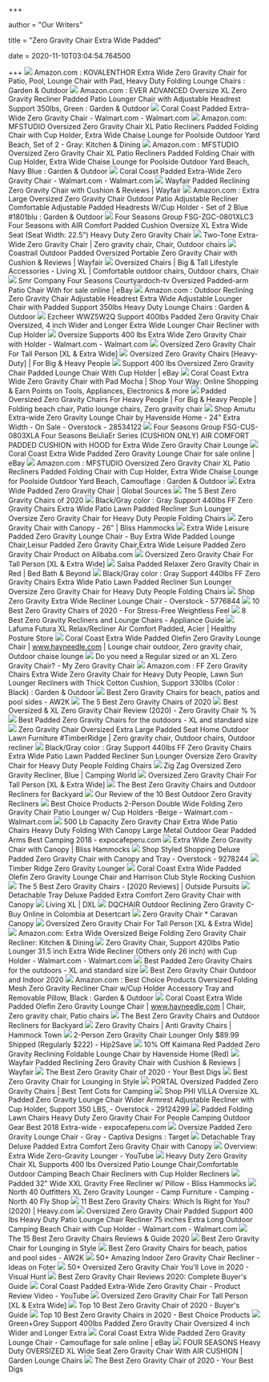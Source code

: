 +++
        
author = "Our Writers"
        
title = "Zero Gravity Chair Extra Wide Padded"
        
date = 2020-11-10T03:04:54.764500
        
+++
[ ![](https://images-na.ssl-images-amazon.com/images/I/71d59JMQJPL._AC_SY450_.jpg)](https://images-na.ssl-images-amazon.com/images/I/71d59JMQJPL._AC_SY450_.jpg) Amazon.com : KOVALENTHOR Extra Wide Zero Gravity Chair for Patio, Pool,  Lounge Chair with Pad, Heavy Duty Folding Lounge Chairs : Garden & Outdoor
[ ![](https://images-na.ssl-images-amazon.com/images/I/71CmAX5onRL._AC_SL1500_.jpg)](https://images-na.ssl-images-amazon.com/images/I/71CmAX5onRL._AC_SL1500_.jpg) Amazon.com : EVER ADVANCED Oversize XL Zero Gravity Recliner Padded Patio  Lounger Chair with Adjustable Headrest Support 350lbs, Green : Garden &  Outdoor
[ ![](https://i5.walmartimages.com/asr/26e9b359-1732-449e-bc2c-8313d3950c7b_1.c3e34afc56b25465720c109870efa33d.jpeg)](https://i5.walmartimages.com/asr/26e9b359-1732-449e-bc2c-8313d3950c7b_1.c3e34afc56b25465720c109870efa33d.jpeg) Coral Coast Padded Extra-Wide Zero Gravity Chair - Walmart.com - Walmart.com
[ ![](https://images-na.ssl-images-amazon.com/images/I/71wrOXXjZjL._AC_SL1500_.jpg)](https://images-na.ssl-images-amazon.com/images/I/71wrOXXjZjL._AC_SL1500_.jpg) Amazon.com: MFSTUDIO Oversized Zero Gravity Chair XL Patio Recliners Padded  Folding Chair with Cup Holder, Extra Wide Chaise Lounge for Poolside  Outdoor Yard Beach, Set of 2 - Gray: Kitchen & Dining
[ ![](https://images-na.ssl-images-amazon.com/images/I/71I1gq0dIML._AC_SL1500_.jpg)](https://images-na.ssl-images-amazon.com/images/I/71I1gq0dIML._AC_SL1500_.jpg) Amazon.com : MFSTUDIO Oversized Zero Gravity Chair XL Patio Recliners Padded  Folding Chair with Cup Holder, Extra Wide Chaise Lounge for Poolside  Outdoor Yard Beach, Navy Blue : Garden & Outdoor
[ ![](https://i5.walmartimages.com/asr/5049178f-e5af-4de7-8281-539c275da70d_1.dc05aa9f8e198cb51bf658e82013666e.jpeg)](https://i5.walmartimages.com/asr/5049178f-e5af-4de7-8281-539c275da70d_1.dc05aa9f8e198cb51bf658e82013666e.jpeg) Coral Coast Padded Extra-Wide Zero Gravity Chair - Walmart.com - Walmart.com
[ ![](https://secure.img1-fg.wfcdn.com/im/59309358/compr-r85/1236/123659303/padded-reclining-zero-gravity-chair-with-cushion.jpg)](https://secure.img1-fg.wfcdn.com/im/59309358/compr-r85/1236/123659303/padded-reclining-zero-gravity-chair-with-cushion.jpg) Wayfair Padded Reclining Zero Gravity Chair with Cushion & Reviews | Wayfair
[ ![](https://images-na.ssl-images-amazon.com/images/I/71JQnBh9Q-L._AC_SL1280_.jpg)](https://images-na.ssl-images-amazon.com/images/I/71JQnBh9Q-L._AC_SL1280_.jpg) Amazon.com : Extra Large Oversized Zero Gravity Chair Outdoor Patio  Adjustable Recliner Comfortable Adjustable Padded Headrests W/Cup Holder -  Set of 2 Blue #1801blu : Garden & Outdoor
[ ![](https://c.shld.net/rpx/i/s/pi/mp/10160405/prod_9119952132?src=http%3A%2F%2Flykartstore.site%2Flykartimage%2FimageB%2FALVB07CJVR516.jpg&d=c74f6dec1c410dd10d367353a6f051fb5ff32faf&?hei=64&wid=64&qlt=50)](https://c.shld.net/rpx/i/s/pi/mp/10160405/prod_9119952132?src=http%3A%2F%2Flykartstore.site%2Flykartimage%2FimageB%2FALVB07CJVR516.jpg&d=c74f6dec1c410dd10d367353a6f051fb5ff32faf&?hei=64&wid=64&qlt=50) Four Seasons Group FSG-ZGC-0801XLC3 Four Seasons with AIR Comfort Padded  Cushion Oversize XL Extra Wide Seat (Seat Width: 22.5") Heavy Duty Zero  Gravity Chair
[ ![](https://i.pinimg.com/originals/a0/a7/50/a0a750196a9ec30df892ea9e4228c245.jpg)](https://i.pinimg.com/originals/a0/a7/50/a0a750196a9ec30df892ea9e4228c245.jpg) Two-Tone Extra-Wide Zero Gravity Chair | Zero gravity chair, Chair, Outdoor  chairs
[ ![](https://secure.img1-fg.wfcdn.com/im/67710191/compr-r85/1204/120404118/padded-oversized-portable-zero-gravity-chair-with-cushion.jpg)](https://secure.img1-fg.wfcdn.com/im/67710191/compr-r85/1204/120404118/padded-oversized-portable-zero-gravity-chair-with-cushion.jpg) Coastrail Outdoor Padded Oversized Portable Zero Gravity Chair with Cushion  & Reviews | Wayfair
[ ![](https://i.pinimg.com/originals/d4/3c/0c/d43c0c21dfde874f3087c8da63389759.jpg)](https://i.pinimg.com/originals/d4/3c/0c/d43c0c21dfde874f3087c8da63389759.jpg) Oversized Chairs | Big & Tall Lifestyle Accessories - Living XL |  Comfortable outdoor chairs, Outdoor chairs, Chair
[ ![](https://i.ebayimg.com/images/g/lzoAAOSwhHJa5-DA/s-l1600.jpg)](https://i.ebayimg.com/images/g/lzoAAOSwhHJa5-DA/s-l1600.jpg) Smr Company Four Seasons Courtyardoch-tv Oversized Padded-arm Patio Chair  With for sale online | eBay
[ ![](https://images-na.ssl-images-amazon.com/images/I/51bz1zKfn7L._AC_SY450_.jpg)](https://images-na.ssl-images-amazon.com/images/I/51bz1zKfn7L._AC_SY450_.jpg) Amazon.com : Outdoor Reclining Zero Gravity Chair Adjustable Headrest Extra  Wide Adjustable Lounger Chair with Padded Support 350lbs Heavy Duty Lounge  Chairs : Garden & Outdoor
[ ![](https://c.shld.net/rpx/i/s/pi/mp/10160405/prod_9119948132?src=http%3A%2F%2Flykartstore.site%2Flykartimage%2FimageB%2FALVB07WWZ5W2Q.jpg&d=a2ef376ed8ab875c70ead99afdbbd3f4cd122679&?hei=64&wid=64&qlt=50)](https://c.shld.net/rpx/i/s/pi/mp/10160405/prod_9119948132?src=http%3A%2F%2Flykartstore.site%2Flykartimage%2FimageB%2FALVB07WWZ5W2Q.jpg&d=a2ef376ed8ab875c70ead99afdbbd3f4cd122679&?hei=64&wid=64&qlt=50) Ezcheer WWZ5W2Q Support 400lbs Padded Zero Gravity Chair Oversized, 4 inch  Wider and Longer Extra Wide Lounger Chair Recliner with Cup Holder
[ ![](https://i5.walmartimages.com/asr/4dfa9eae-7e31-4fc9-afa4-a67adae2c08c_1.dc37c5d3a80afc7f54c8cde89f6a4ba3.jpeg)](https://i5.walmartimages.com/asr/4dfa9eae-7e31-4fc9-afa4-a67adae2c08c_1.dc37c5d3a80afc7f54c8cde89f6a4ba3.jpeg) Oversize Supports 400 lbs Extra Wide Zero Gravity Chair with Holder -  Walmart.com - Walmart.com
[ ![](https://images-na.ssl-images-amazon.com/images/I/81k8qa1toNL._AC_SL1500_.jpg)](https://images-na.ssl-images-amazon.com/images/I/81k8qa1toNL._AC_SL1500_.jpg) Oversized Zero Gravity Chair For Tall Person [XL & Extra Wide]
[ ![](https://forbigandheavypeople.com/wp-content/uploads/2016/06/Padded-Oversized-Zero-Gravity-Chairs-For-Heavy-People.jpg)](https://forbigandheavypeople.com/wp-content/uploads/2016/06/Padded-Oversized-Zero-Gravity-Chairs-For-Heavy-People.jpg) Oversized Zero Gravity Chairs [Heavy-Duty] | For Big & Heavy People
[ ![](https://i.ebayimg.com/images/g/jrsAAOSwLpRdMUCe/s-l400.jpg)](https://i.ebayimg.com/images/g/jrsAAOSwLpRdMUCe/s-l400.jpg) Support 400 lbs Oversized Zero Gravity Chair Padded Lounge Chair With Cup  Holder | eBay
[ ![](https://s1.sywcdn.net/getImage?url=https%3A%2F%2Fimages.hayneedle.com%2Fmgen%2Foptions%3AJECO256_15_Mocha.jpg%3Fis%3D1600%2C1600%2C0xffffff&t=Product&w=1500&h=1500&qlt=100&mrg=1&str=1&s=7b4df3679f106ae3b826bf390ea320e7)](https://s1.sywcdn.net/getImage?url=https%3A%2F%2Fimages.hayneedle.com%2Fmgen%2Foptions%3AJECO256_15_Mocha.jpg%3Fis%3D1600%2C1600%2C0xffffff&t=Product&w=1500&h=1500&qlt=100&mrg=1&str=1&s=7b4df3679f106ae3b826bf390ea320e7) Coral Coast Extra Wide Zero Gravity Chair with Pad Mocha | Shop Your Way:  Online Shopping & Earn Points on Tools, Appliances, Electronics & more
[ ![](https://i.pinimg.com/originals/48/06/30/480630cc11036a86524aa7872a4bed4d.jpg)](https://i.pinimg.com/originals/48/06/30/480630cc11036a86524aa7872a4bed4d.jpg) Padded Oversized Zero Gravity Chairs For Heavy People | For Big & Heavy  People | Folding beach chair, Patio lounge chairs, Zero gravity chair
[ ![](https://ak1.ostkcdn.com/images/products/28534122/Upgrade-Extra-Wide-Zero-Gravity-Chair-Lounge-Chairs-Lawn-w-Cup-Holder-Portable-Recliner-for-Beach-24-Extra-Width-35794090-d36d-4edb-a168-18e39b0b6a6d.jpg)](https://ak1.ostkcdn.com/images/products/28534122/Upgrade-Extra-Wide-Zero-Gravity-Chair-Lounge-Chairs-Lawn-w-Cup-Holder-Portable-Recliner-for-Beach-24-Extra-Width-35794090-d36d-4edb-a168-18e39b0b6a6d.jpg) Shop Amutu Extra-wide Zero Gravity Lounge Chair by Havenside Home - 24" Extra  Width - On Sale - Overstock - 28534122
[ ![](https://c.shld.net/rpx/i/s/pi/mp/10160405/prod_9119092232?src=http%3A%2F%2Flykartstore.site%2Flykartimage%2FimageB%2FALVB07J3MYTZK.jpg&d=b87c90f7e24cd5c3a69b0701039cad0d95789c6e&?hei=64&wid=64&qlt=50)](https://c.shld.net/rpx/i/s/pi/mp/10160405/prod_9119092232?src=http%3A%2F%2Flykartstore.site%2Flykartimage%2FimageB%2FALVB07J3MYTZK.jpg&d=b87c90f7e24cd5c3a69b0701039cad0d95789c6e&?hei=64&wid=64&qlt=50) Four Seasons Group FSG-CUS-0803XLA Four Seasons BeiJiaEr Series (CUSHION  ONLY) AIR COMFORT PADDED CUSHION with HOOD for Extra Wide Zero Gravity Chair  Lounge
[ ![](https://i.ebayimg.com/images/g/0esAAOSwTmVfdwx1/s-l1600.jpg)](https://i.ebayimg.com/images/g/0esAAOSwTmVfdwx1/s-l1600.jpg) Coral Coast Extra Wide Padded Zero Gravity Lounge Chair for sale online |  eBay
[ ![](https://images-na.ssl-images-amazon.com/images/I/712X0R6f7kL._AC_SL1500_.jpg)](https://images-na.ssl-images-amazon.com/images/I/712X0R6f7kL._AC_SL1500_.jpg) Amazon.com : MFSTUDIO Oversized Zero Gravity Chair XL Patio Recliners Padded  Folding Chair with Cup Holder, Extra Wide Chaise Lounge for Poolside  Outdoor Yard Beach, Camouflage : Garden & Outdoor
[ ![](https://p.globalsources.com/IMAGES/PDT/BIG/223/B1055039223.jpg)](https://p.globalsources.com/IMAGES/PDT/BIG/223/B1055039223.jpg) Extra Wide Padded Zero Gravity Chair | Global Sources
[ ![](https://www.thespruce.com/thmb/79rpReANldgewPV67MinDOe61NE=/900x0/filters:no_upscale():max_bytes(150000):strip_icc()/OversizedPaddedRecliningZeroGravityChairwithCushion-5b40a027b1324020a54a7f072d932217.jpg)](https://www.thespruce.com/thmb/79rpReANldgewPV67MinDOe61NE=/900x0/filters:no_upscale():max_bytes(150000):strip_icc()/OversizedPaddedRecliningZeroGravityChairwithCushion-5b40a027b1324020a54a7f072d932217.jpg) The 5 Best Zero Gravity Chairs of 2020
[ ![](https://images-na.ssl-images-amazon.com/images/I/61s0Jaiw3cL._SX425_.jpg)](https://images-na.ssl-images-amazon.com/images/I/61s0Jaiw3cL._SX425_.jpg) Black/Gray color : Gray Support 440lbs FF Zero Gravity Chairs Extra Wide  Patio Lawn Padded Recliner Sun Lounger Oversize Zero Gravity Chair for  Heavy Duty People Folding Chairs
[ ![](https://cdn11.bigcommerce.com/s-z21vg/images/stencil/1280x1280/products/1230/5218/GFC-430P-C_main_sm__66456.1597082599.jpg?c=2)](https://cdn11.bigcommerce.com/s-z21vg/images/stencil/1280x1280/products/1230/5218/GFC-430P-C_main_sm__66456.1597082599.jpg?c=2) Zero Gravity Chair with Canopy - 26" | Bliss Hammocks
[ ![](https://sc01.alicdn.com/kf/HTB1icYlPpXXXXcCXFXXq6xXFXXXS/Extra-Wide-Leisure-Padded-Zero-Gravity-Lounge.jpg)](https://sc01.alicdn.com/kf/HTB1icYlPpXXXXcCXFXXq6xXFXXXS/Extra-Wide-Leisure-Padded-Zero-Gravity-Lounge.jpg) Extra Wide Leisure Padded Zero Gravity Lounge Chair - Buy Extra Wide Padded  Lounge Chair,Leisur Padded Zero Gravity Chair,Extra Wide Leisure Padded  Zero Gravity Chair Product on Alibaba.com
[ ![](https://images-na.ssl-images-amazon.com/images/I/71Y4Si8SfVL._AC_SL1300_.jpg)](https://images-na.ssl-images-amazon.com/images/I/71Y4Si8SfVL._AC_SL1300_.jpg) Oversized Zero Gravity Chair For Tall Person [XL & Extra Wide]
[ ![](https://b3h2.scene7.com/is/image/BedBathandBeyond/108557747306738p?$690$&wid=690&hei=690)](https://b3h2.scene7.com/is/image/BedBathandBeyond/108557747306738p?$690$&wid=690&hei=690) Salsa Padded Relaxer Zero Gravity Chair in Red | Bed Bath & Beyond
[ ![](https://images-na.ssl-images-amazon.com/images/I/61TC1k8DRAL._SX679_.jpg)](https://images-na.ssl-images-amazon.com/images/I/61TC1k8DRAL._SX679_.jpg) Black/Gray color : Gray Support 440lbs FF Zero Gravity Chairs Extra Wide  Patio Lawn Padded Recliner Sun Lounger Oversize Zero Gravity Chair for  Heavy Duty People Folding Chairs
[ ![](https://ak1.ostkcdn.com/images/products/5776844/Zero-Gravity-Extra-Wide-Recliner-Lounge-Chair-23635f26-c6a6-411e-9787-b05bd30b0259.jpg)](https://ak1.ostkcdn.com/images/products/5776844/Zero-Gravity-Extra-Wide-Recliner-Lounge-Chair-23635f26-c6a6-411e-9787-b05bd30b0259.jpg) Shop Zero Gravity Extra Wide Recliner Lounge Chair - Overstock - 5776844
[ ![](https://m.media-amazon.com/images/I/51NaoMA1ouL.jpg)](https://m.media-amazon.com/images/I/51NaoMA1ouL.jpg) 10 Best Zero Gravity Chairs of 2020 - For Stress-Free Weightless Feel
[ ![](https://bestvacuumresource.com/wp-content/uploads/Padded-Zero-Gravity-Recliner.jpg)](https://bestvacuumresource.com/wp-content/uploads/Padded-Zero-Gravity-Recliner.jpg) 8 Best Zero Gravity Recliners and Lounge Chairs - Appliance Guide
[ ![](https://cdn10.bigcommerce.com/s-8ez04ka/products/217/images/1175/4._FUTURA_XL_AIR_COMFORT_LFM3090_6135_FUTURA_XL_AIR_COMFORT_ACIER_2015__31646.1560015463.1280.1280.jpg?c=2)](https://cdn10.bigcommerce.com/s-8ez04ka/products/217/images/1175/4._FUTURA_XL_AIR_COMFORT_LFM3090_6135_FUTURA_XL_AIR_COMFORT_ACIER_2015__31646.1560015463.1280.1280.jpg?c=2) Lafuma Futura XL Relax/Recliner Air Comfort Padded, Acier | Healthy Posture  Store
[ ![](https://i.pinimg.com/originals/b3/a5/a3/b3a5a3b3dbf7536d97369743a53a8d6c.jpg)](https://i.pinimg.com/originals/b3/a5/a3/b3a5a3b3dbf7536d97369743a53a8d6c.jpg) Coral Coast Extra Wide Padded Olefin Zero Gravity Lounge Chair |  www.hayneedle.com | Lounge chair outdoor, Zero gravity chair, Outdoor  chaise lounge
[ ![](https://images-na.ssl-images-amazon.com/images/I/51XZeibKHHL._SS750_.jpg)](https://images-na.ssl-images-amazon.com/images/I/51XZeibKHHL._SS750_.jpg) Do you need a Regular sized or an XL Zero Gravity Chair? - My Zero Gravity  Chair
[ ![](https://images-na.ssl-images-amazon.com/images/I/51iymUCEhCL._AC_SY450_.jpg)](https://images-na.ssl-images-amazon.com/images/I/51iymUCEhCL._AC_SY450_.jpg) Amazon.com : FF Zero Gravity Chairs Extra Wide Zero Gravity Chair for Heavy  Duty People, Lawn Sun Lounger Recliners with Thick Cotton Cushion, Support  330lbs (Color : Black) : Garden & Outdoor
[ ![](https://www.awebtoknow.com/wp-content/uploads/2019/06/FOUR-SEASONS-Oversized-XL-Extra-Wide-Seat-Upgraded-Heavy-Duty-Zero-Gravity-Chair-Lounge.png)](https://www.awebtoknow.com/wp-content/uploads/2019/06/FOUR-SEASONS-Oversized-XL-Extra-Wide-Seat-Upgraded-Heavy-Duty-Zero-Gravity-Chair-Lounge.png) Best Zero Gravity Chairs for beach, patios and pool sides - AW2K
[ ![](https://www.thespruce.com/thmb/xCsrIBrF7VlpXIqyXkV2QMicMxY=/900x0/filters:no_upscale():max_bytes(150000):strip_icc()/DidcotRecliningFoldingZeroGravityChairwithCushion-e722eed3ed5c452e9246c28b68a6c98a.jpg)](https://www.thespruce.com/thmb/xCsrIBrF7VlpXIqyXkV2QMicMxY=/900x0/filters:no_upscale():max_bytes(150000):strip_icc()/DidcotRecliningFoldingZeroGravityChairwithCushion-e722eed3ed5c452e9246c28b68a6c98a.jpg) The 5 Best Zero Gravity Chairs of 2020
[ ![](https://ml2ihr7ww3nk.i.optimole.com/9QOb3aA--LGMYb_z/w:250/h:250/q:90/dpr:2.6/https://bestzerogravitychairhq.com/wp-content/plugins/aawp/public/assets/img/thumb-spacer.png)](https://ml2ihr7ww3nk.i.optimole.com/9QOb3aA--LGMYb_z/w:250/h:250/q:90/dpr:2.6/https://bestzerogravitychairhq.com/wp-content/plugins/aawp/public/assets/img/thumb-spacer.png) Best Oversized & XL Zero Gravity Chair Review (2020) - Zero Gravity Chair %  %
[ ![](https://myzerogravitychair.com/wp-content/uploads/2019/04/best-padded-zero-gravity-chairs.jpg)](https://myzerogravitychair.com/wp-content/uploads/2019/04/best-padded-zero-gravity-chairs.jpg) Best Padded Zero Gravity Chairs for the outdoors - XL and standard size
[ ![](https://i.pinimg.com/originals/94/fc/d6/94fcd6cc3449d53a3bc6705e90fe268a.jpg)](https://i.pinimg.com/originals/94/fc/d6/94fcd6cc3449d53a3bc6705e90fe268a.jpg) Zero Gravity Chair Oversized Extra Large Padded Seat Home Outdoor Lawn  Furniture #TimberRidge | Zero gravity chair, Outdoor chairs, Outdoor  recliner
[ ![](https://images-na.ssl-images-amazon.com/images/I/61YGyoIwV5L._SX425_.jpg)](https://images-na.ssl-images-amazon.com/images/I/61YGyoIwV5L._SX425_.jpg) Black/Gray color : Gray Support 440lbs FF Zero Gravity Chairs Extra Wide  Patio Lawn Padded Recliner Sun Lounger Oversize Zero Gravity Chair for  Heavy Duty People Folding Chairs
[ ![](https://www.campingworld.com/dw/image/v2/BCJK_PRD/on/demandware.static/-/Sites-global-master-catalog/default/dw54bfed54/images/large/669297_BLUE_1.jpg?sw=1350&sh=1000&sm=fit)](https://www.campingworld.com/dw/image/v2/BCJK_PRD/on/demandware.static/-/Sites-global-master-catalog/default/dw54bfed54/images/large/669297_BLUE_1.jpg?sw=1350&sh=1000&sm=fit) Zig Zag Oversized Zero Gravity Recliner, Blue | Camping World
[ ![](https://images-na.ssl-images-amazon.com/images/I/613mEIJUhXL._AC_SL1012_.jpg)](https://images-na.ssl-images-amazon.com/images/I/613mEIJUhXL._AC_SL1012_.jpg) Oversized Zero Gravity Chair For Tall Person [XL & Extra Wide]
[ ![](https://www.womansworld.com/wp-content/uploads/2020/04/zero-gravity-chair-3.jpg?w=998)](https://www.womansworld.com/wp-content/uploads/2020/04/zero-gravity-chair-3.jpg?w=998) The Best Zero Gravity Chairs and Outdoor Recliners for Backyard
[ ![](https://thebackyardgnome.com/wp-content/uploads/2016/10/Deluxe-Oversized-Extra-Large-Zero-Gravity-Chair-with-Canopy-Tray.jpg)](https://thebackyardgnome.com/wp-content/uploads/2016/10/Deluxe-Oversized-Extra-Large-Zero-Gravity-Chair-with-Canopy-Tray.jpg) Our Review of the 10 Best Outdoor Zero Gravity Recliners
[ ![](https://i5.walmartimages.com/asr/cbd75234-b2c6-462a-a8ba-e3f3c93fae28.873efbae74e243988dfb03b090e0c5f1.jpeg)](https://i5.walmartimages.com/asr/cbd75234-b2c6-462a-a8ba-e3f3c93fae28.873efbae74e243988dfb03b090e0c5f1.jpeg) Best Choice Products 2-Person Double Wide Folding Zero Gravity Chair Patio  Lounger w/ Cup Holders -Beige - Walmart.com - Walmart.com
[ ![](https://www.expocafeperu.com/w/2019/11/500-lb-capacity-zero-gravity-chair-extra-wide-patio-chairs-heavy-duty-folding-chair-with-canopy-extra-large-metal-folding-chairs.jpg)](https://www.expocafeperu.com/w/2019/11/500-lb-capacity-zero-gravity-chair-extra-wide-patio-chairs-heavy-duty-folding-chair-with-canopy-extra-large-metal-folding-chairs.jpg) 500 Lb Capacity Zero Gravity Chair Extra Wide Patio Chairs Heavy Duty  Folding With Canopy Large Metal Outdoor Gear Padded Arms Best Camping 2018  - expocafeperu.com
[ ![](https://cdn11.bigcommerce.com/s-z21vg/images/stencil/1280x1280/products/1119/4212/QXW-454BW_SL-1_sm__88025.1518638082.jpg?c=2)](https://cdn11.bigcommerce.com/s-z21vg/images/stencil/1280x1280/products/1119/4212/QXW-454BW_SL-1_sm__88025.1518638082.jpg?c=2) Extra Wide Zero Gravity Chair with Canopy | Bliss Hammocks
[ ![](https://ak1.ostkcdn.com/images/products/is/images/direct/d54616b343fbf7c3e27f0a0daada5da8ee6cd1ab/Styled-Shopping-Deluxe-Padded-Zero-Gravity-Chair-with-Canopy-and-Tray.jpg?impolicy=medium)](https://ak1.ostkcdn.com/images/products/is/images/direct/d54616b343fbf7c3e27f0a0daada5da8ee6cd1ab/Styled-Shopping-Deluxe-Padded-Zero-Gravity-Chair-with-Canopy-and-Tray.jpg?impolicy=medium) Shop Styled Shopping Deluxe Padded Zero Gravity Chair with Canopy and Tray  - Overstock - 9278244
[ ![](https://images.costco-static.com/ImageDelivery/imageService?profileId=12026540&itemId=100483404-847&recipeName=680)](https://images.costco-static.com/ImageDelivery/imageService?profileId=12026540&itemId=100483404-847&recipeName=680) Timber Ridge Zero Gravity Lounger
[ ![](https://s.hswstatic.com/gif/zero-gravity-massage-chair-4.jpg)](https://s.hswstatic.com/gif/zero-gravity-massage-chair-4.jpg) Coral Coast Extra Wide Padded Olefin Zero Gravity Lounge Chair and Harrison  Club Style Rocking Cushion
[ ![](https://www.outsidepursuits.com/wp-content/uploads/2019/05/best-zero-gravity-chair.jpg)](https://www.outsidepursuits.com/wp-content/uploads/2019/05/best-zero-gravity-chair.jpg) The 5 Best Zero Gravity Chairs - [2020 Reviews] | Outside Pursuits
[ ![](http://www.medical-horizons.net/image/cache/data/category_45/hynawin-zero-gravity-chair-lounge-chair-outdoor-yard-beach-b07d6jyt5f-3645-500x500_0.jpg)](http://www.medical-horizons.net/image/cache/data/category_45/hynawin-zero-gravity-chair-lounge-chair-outdoor-yard-beach-b07d6jyt5f-3645-500x500_0.jpg) Detachable Tray Deluxe Padded Extra Comfort Zero Gravity Chair with Canopy
[ ![](https://images.destinationxl.com/is/image/CasualMale/LXL_050718_Chair4?$sclp$)](https://images.destinationxl.com/is/image/CasualMale/LXL_050718_Chair4?$sclp$) Living XL | DXL
[ ![](https://images-na.ssl-images-amazon.com/images/I/41FN3ybIT-L._AC_.SS50.jpg)](https://images-na.ssl-images-amazon.com/images/I/41FN3ybIT-L._AC_.SS50.jpg) DQCHAIR Outdoor Reclining Zero Gravity C- Buy Online in Colombia at  Desertcart
[ ![](https://www.caravancanopy.com/wp-content/uploads/2017/10/Zero-Gravity-Burg.jpg)](https://www.caravancanopy.com/wp-content/uploads/2017/10/Zero-Gravity-Burg.jpg) Zero Gravity Chair * Caravan Canopy
[ ![](https://images-na.ssl-images-amazon.com/images/I/81lKvpmV-4L._AC_SL1500_.jpg)](https://images-na.ssl-images-amazon.com/images/I/81lKvpmV-4L._AC_SL1500_.jpg) Oversized Zero Gravity Chair For Tall Person [XL & Extra Wide]
[ ![](https://images-na.ssl-images-amazon.com/images/I/51xcReduQDL._AC_.jpg)](https://images-na.ssl-images-amazon.com/images/I/51xcReduQDL._AC_.jpg) Amazon.com: Extra Wide Oversized Beige Folding Zero Gravity Chair Recliner:  Kitchen & Dining
[ ![](https://i5.walmartimages.com/asr/cec627a4-b7a5-4943-a0dd-b1a3aaf28977.b074100dce07fc4a4ff13fe8c5b7bdbe.jpeg?odnWidth=612&odnHeight=612&odnBg=ffffff)](https://i5.walmartimages.com/asr/cec627a4-b7a5-4943-a0dd-b1a3aaf28977.b074100dce07fc4a4ff13fe8c5b7bdbe.jpeg?odnWidth=612&odnHeight=612&odnBg=ffffff) Zero Gravity Chair, Support 420lbs Patio Lounger 31.5 inch Extra Wide  Recliner (Others only 26 inch) with Cup Holder - Walmart.com - Walmart.com
[ ![](https://images-na.ssl-images-amazon.com/images/I/81XVQEZvsIL._SL1200_.jpg)](https://images-na.ssl-images-amazon.com/images/I/81XVQEZvsIL._SL1200_.jpg) Best Padded Zero Gravity Chairs for the outdoors - XL and standard size
[ ![](https://www.backyardsumo.com/wp-content/uploads/2017/09/Best-Zero-Gravity-Chair-for-outdoors-1024x1024.jpeg)](https://www.backyardsumo.com/wp-content/uploads/2017/09/Best-Zero-Gravity-Chair-for-outdoors-1024x1024.jpeg) Best Zero Gravity Chair Outdoor and Indoor 2020
[ ![](https://images-na.ssl-images-amazon.com/images/I/91i-h3X6HeL._AC_SL1500_.jpg)](https://images-na.ssl-images-amazon.com/images/I/91i-h3X6HeL._AC_SL1500_.jpg) Amazon.com : Best Choice Products Oversized Folding Mesh Zero Gravity  Recliner Chair w/Cup Holder Accessory Tray and Removable Pillow, Black :  Garden & Outdoor
[ ![](https://i.pinimg.com/originals/c8/7d/f6/c87df6c72ba9d3a38a006938c4e5e66f.jpg)](https://i.pinimg.com/originals/c8/7d/f6/c87df6c72ba9d3a38a006938c4e5e66f.jpg) Coral Coast Extra Wide Padded Olefin Zero Gravity Lounge Chair |  www.hayneedle.com | Chair, Zero gravity chair, Patio chairs
[ ![](https://www.womansworld.com/wp-content/uploads/2020/04/amazon-zero-gravity-chairs.jpg?w=1024)](https://www.womansworld.com/wp-content/uploads/2020/04/amazon-zero-gravity-chairs.jpg?w=1024) The Best Zero Gravity Chairs and Outdoor Recliners for Backyard
[ ![](https://cdn.shopify.com/s/files/1/0657/1879/products/41Gg5j1W1JL_900x.jpg?v=1591360374)](https://cdn.shopify.com/s/files/1/0657/1879/products/41Gg5j1W1JL_900x.jpg?v=1591360374) Zero Gravity Chairs | Anti Gravity Chairs | Hammock Town
[ ![](https://hip2save.com/wp-content/uploads/2019/08/Double-Wide-Two-Person-Zero-Gravity-Chair-Lounger.jpg?resize=1024%2C749&strip=all)](https://hip2save.com/wp-content/uploads/2019/08/Double-Wide-Two-Person-Zero-Gravity-Chair-Lounger.jpg?resize=1024%2C749&strip=all) 2-Person Zero Gravity Chair Lounger Only $89.99 Shipped (Regularly $222) -  Hip2Save
[ ![](https://images.prod.meredith.com/product/ed9b988ca98ccd570817d36fe37ab44d/1576931111213/l/phi-villa-padded-zero-gravity-lounge-chair-patio-foldable-adjustable-reclining-with-cup-holder-for-outdoor-yard-porch-red-n-a-red)](https://images.prod.meredith.com/product/ed9b988ca98ccd570817d36fe37ab44d/1576931111213/l/phi-villa-padded-zero-gravity-lounge-chair-patio-foldable-adjustable-reclining-with-cup-holder-for-outdoor-yard-porch-red-n-a-red) 10% Off Kaimana Red Padded Zero Gravity Reclining Foldable Lounge Chair by  Havenside Home (Red)
[ ![](https://secure.img1-fg.wfcdn.com/im/55516927/resize-h800-w800%5Ecompr-r85/7991/79917492/Padded+Reclining+Zero+Gravity+Chair+with+Cushion.jpg)](https://secure.img1-fg.wfcdn.com/im/55516927/resize-h800-w800%5Ecompr-r85/7991/79917492/Padded+Reclining+Zero+Gravity+Chair+with+Cushion.jpg) Wayfair Padded Reclining Zero Gravity Chair with Cushion & Reviews | Wayfair
[ ![](https://www.yourbestdigs.com/wp-content/uploads/2018/05/untitled-3.jpg)](https://www.yourbestdigs.com/wp-content/uploads/2018/05/untitled-3.jpg) The Best Zero Gravity Chair of 2020 - Your Best Digs
[ ![](https://cdn.homedit.com/wp-content/uploads/2019/10/Capacity-Zero-Gravity-Heavy-Duty-Outdoor-Folding-Lounge-Chairs.jpg)](https://cdn.homedit.com/wp-content/uploads/2019/10/Capacity-Zero-Gravity-Heavy-Duty-Outdoor-Folding-Lounge-Chairs.jpg) Best Zero Gravity Chair for Lounging in Style
[ ![](https://ws-na.amazon-adsystem.com/widgets/q?_encoding=UTF8&ASIN=B07W4T89SW&Format=_SL550_&ID=AsinImage&MarketPlace=US&ServiceVersion=20070822&WS=1&tag=tentcots-reviews-20&language=en_US)](https://ws-na.amazon-adsystem.com/widgets/q?_encoding=UTF8&ASIN=B07W4T89SW&Format=_SL550_&ID=AsinImage&MarketPlace=US&ServiceVersion=20070822&WS=1&tag=tentcots-reviews-20&language=en_US) PORTAL Oversized Padded Zero Gravity Chairs | Best Tent Cots for Camping
[ ![](https://ak1.ostkcdn.com/images/products/is/images/direct/f3c6d5a1726da1c4c85a278a84de9e9e4d667ec1/PHI-VILLA-Oversize-XL-Padded-Zero-Gravity.jpg?impolicy=medium)](https://ak1.ostkcdn.com/images/products/is/images/direct/f3c6d5a1726da1c4c85a278a84de9e9e4d667ec1/PHI-VILLA-Oversize-XL-Padded-Zero-Gravity.jpg?impolicy=medium) Shop PHI VILLA Oversize XL Padded Zero Gravity Lounge Chair Wider Armrest  Adjustable Recliner with Cup Holder, Support 350 LBS, - Overstock - 29124299
[ ![](https://www.expocafeperu.com/w/2019/11/padded-folding-lawn-chairs-heavy-duty-zero-gravity-chair-lawn-chairs-for-heavy-people-camping-chairs.jpg)](https://www.expocafeperu.com/w/2019/11/padded-folding-lawn-chairs-heavy-duty-zero-gravity-chair-lawn-chairs-for-heavy-people-camping-chairs.jpg) Padded Folding Lawn Chairs Heavy Duty Zero Gravity Chair For People Camping  Outdoor Gear Best 2018 Extra-wide - expocafeperu.com
[ ![](https://target.scene7.com/is/image/Target/GUEST_e4135261-a1c6-4c04-90cc-0698239af35d?wid=488&hei=488&fmt=pjpeg)](https://target.scene7.com/is/image/Target/GUEST_e4135261-a1c6-4c04-90cc-0698239af35d?wid=488&hei=488&fmt=pjpeg) Oversize Padded Zero Gravity Lounge Chair - Gray - Captiva Designs : Target
[ ![](https://i.ebayimg.com/images/g/W88AAOSwrURXPeaP/s-l640.jpg)](https://i.ebayimg.com/images/g/W88AAOSwrURXPeaP/s-l640.jpg) Detachable Tray Deluxe Padded Extra Comfort Zero Gravity Chair with Canopy
[ ![](https://i.ytimg.com/vi/eZnJvCZZXME/maxresdefault.jpg)](https://i.ytimg.com/vi/eZnJvCZZXME/maxresdefault.jpg) Overview: Extra Wide Zero-Gravity Lounger - YouTube
[ ![](https://images-na.ssl-images-amazon.com/images/I/71UxbWYXhmL._SL1100_.jpg)](https://images-na.ssl-images-amazon.com/images/I/71UxbWYXhmL._SL1100_.jpg) Heavy Duty Zero Gravity Chair XL Supports 400 lbs Oversized Patio Lounge  Chair,Comfortable Outdoor Camping Beach Chair Recliners with Cup Holder  Recliners
[ ![](https://cdn11.bigcommerce.com/s-z21vg/images/stencil/1280x1280/products/1223/5158/QPP-030BL_SEAGLASS_sm__76896.1579791243.jpg?c=2)](https://cdn11.bigcommerce.com/s-z21vg/images/stencil/1280x1280/products/1223/5158/QPP-030BL_SEAGLASS_sm__76896.1579791243.jpg?c=2) Padded 32" Wide XXL Gravity Free Recliner w/ Pillow - Bliss Hammocks
[ ![](https://smhttp-ssl-84412.nexcesscdn.net/media/catalog/product/w/e/westfield_zero_gravity_lounge_chair_n40_445514.jpg)](https://smhttp-ssl-84412.nexcesscdn.net/media/catalog/product/w/e/westfield_zero_gravity_lounge_chair_n40_445514.jpg) North 40 Outfitters XL Zero Gravity Lounger - Camp Furniture - Camping -  North 40 Fly Shop
[ ![](https://heavy.com/wp-content/uploads/2019/02/71PuMv0e2OL._AC_SL1500_.jpg?quality=65&strip=all&w=425)](https://heavy.com/wp-content/uploads/2019/02/71PuMv0e2OL._AC_SL1500_.jpg?quality=65&strip=all&w=425) 11 Best Zero Gravity Chairs: Which Is Right for You? (2020) | Heavy.com
[ ![](https://i5.walmartimages.com/asr/844a884f-4b85-46a3-92c1-e264ef6d90e8_1.fb7f91766a6b1ade692f4cec20d6dc42.jpeg?odnWidth=612&odnHeight=612&odnBg=ffffff)](https://i5.walmartimages.com/asr/844a884f-4b85-46a3-92c1-e264ef6d90e8_1.fb7f91766a6b1ade692f4cec20d6dc42.jpeg?odnWidth=612&odnHeight=612&odnBg=ffffff) Oversized Zero Gravity Chair Padded Support 400 lbs Heavy Duty Patio Lounge Chair  Recliner 75 inches Extra Long Outdoor Camping Beach Chair with Cup Holder -  Walmart.com - Walmart.com
[ ![](https://alwaysreadytools.com/wp-content/uploads/2019/03/Best-Zero-Gravity-Chair-1024x578.png)](https://alwaysreadytools.com/wp-content/uploads/2019/03/Best-Zero-Gravity-Chair-1024x578.png) The 15 Best Zero Gravity Chairs Reviews & Guide 2020
[ ![](https://cdn.homedit.com/wp-content/uploads/2019/10/PHI-VILLA-XL-Zero-Gravity-Chair-Padded-Recliner.jpg)](https://cdn.homedit.com/wp-content/uploads/2019/10/PHI-VILLA-XL-Zero-Gravity-Chair-Padded-Recliner.jpg) Best Zero Gravity Chair for Lounging in Style
[ ![](https://www.awebtoknow.com/wp-content/uploads/2019/06/LUCKYBERRY-Padded-Zero-Gravity-Lounge-Chair.png)](https://www.awebtoknow.com/wp-content/uploads/2019/06/LUCKYBERRY-Padded-Zero-Gravity-Lounge-Chair.png) Best Zero Gravity Chairs for beach, patios and pool sides - AW2K
[ ![](https://foter.com/photos/399/ergonomic-zero-gravity-manual-glider-recliner.jpg?s=ts3)](https://foter.com/photos/399/ergonomic-zero-gravity-manual-glider-recliner.jpg?s=ts3) 50+ Amazing Indoor Zero Gravity Chair Recliner - Ideas on Foter
[ ![](https://visualhunt.com/photos/13/luckyberry-oversize-xl-padded-zero-gravity-mesh-lounge-chair-beige-wider-armrest-adjustable-recliner-with-cup-holder-support-350-lbs.jpg)](https://visualhunt.com/photos/13/luckyberry-oversize-xl-padded-zero-gravity-mesh-lounge-chair-beige-wider-armrest-adjustable-recliner-with-cup-holder-support-350-lbs.jpg) 50+ Oversized Zero Gravity Chair You'll Love in 2020 - Visual Hunt
[ ![](https://gardenbeast-9fcd.kxcdn.com/wp-content/uploads/2020/05/zero-gravity-chair.jpg)](https://gardenbeast-9fcd.kxcdn.com/wp-content/uploads/2020/05/zero-gravity-chair.jpg) Best Zero Gravity Chair Reviews 2020: Complete Buyer's Guide
[ ![](https://i.ytimg.com/vi/iyfe1EH2Yos/hqdefault.jpg)](https://i.ytimg.com/vi/iyfe1EH2Yos/hqdefault.jpg) Coral Coast Padded Extra-Wide Zero Gravity Chair - Product Review Video -  YouTube
[ ![](https://images-na.ssl-images-amazon.com/images/I/91IXgho4iCL._AC_SL1500_.jpg)](https://images-na.ssl-images-amazon.com/images/I/91IXgho4iCL._AC_SL1500_.jpg) Oversized Zero Gravity Chair For Tall Person [XL & Extra Wide]
[ ![](https://www.republiclab.com/wp-content/uploads/2019/04/PHI-VILLA-Zero-Gravity-Chair.jpg)](https://www.republiclab.com/wp-content/uploads/2019/04/PHI-VILLA-Zero-Gravity-Chair.jpg) Top 10 Best Zero Gravity Chair of 2020 - Buyer's Guide
[ ![](https://www.putproductreviews.com/wp-content/uploads/2019/07/zero-gravity-chairs-810x500.jpg)](https://www.putproductreviews.com/wp-content/uploads/2019/07/zero-gravity-chairs-810x500.jpg) Top 10 Best Zero Gravity Chairs in 2020 - Best Choice Products
[ ![](https://i.pinimg.com/236x/be/6f/30/be6f3038d7f3de661f2544ecad34b3e4.jpg)](https://i.pinimg.com/236x/be/6f/30/be6f3038d7f3de661f2544ecad34b3e4.jpg) Green+Grey Support 400lbs Padded Zero Gravity Chair Oversized 4 inch Wider  and Longer Extra
[ ![](https://i.ebayimg.com/images/g/rV4AAOSwsWleopp5/s-l225.jpg)](https://i.ebayimg.com/images/g/rV4AAOSwsWleopp5/s-l225.jpg) Coral Coast Extra Wide Padded Zero Gravity Lounge Chair - Camouflage for  sale online | eBay
[ ![](http://greenloungechairsonline.com/wp-content/images/FOUR-SEASONS-Heavy-Duty-OVERSIZED-XL-Wide-Seat-Zero-Gravity-Chair-With-AIR-CUSHION-02-ij.jpg)](http://greenloungechairsonline.com/wp-content/images/FOUR-SEASONS-Heavy-Duty-OVERSIZED-XL-Wide-Seat-Zero-Gravity-Chair-With-AIR-CUSHION-02-ij.jpg) FOUR SEASONS Heavy Duty OVERSIZED XL Wide Seat Zero Gravity Chair With AIR  CUSHION | Garden Lounge Chairs
[ ![](https://www.yourbestdigs.com/wp-content/uploads/2018/05/zeroGchair-lineup-1.jpg)](https://www.yourbestdigs.com/wp-content/uploads/2018/05/zeroGchair-lineup-1.jpg) The Best Zero Gravity Chair of 2020 - Your Best Digs
